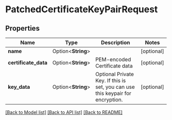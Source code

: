 # PatchedCertificateKeyPairRequest

## Properties

Name | Type | Description | Notes
------------ | ------------- | ------------- | -------------
**name** | Option<**String**> |  | [optional]
**certificate_data** | Option<**String**> | PEM-encoded Certificate data | [optional]
**key_data** | Option<**String**> | Optional Private Key. If this is set, you can use this keypair for encryption. | [optional]

[[Back to Model list]](../README.md#documentation-for-models) [[Back to API list]](../README.md#documentation-for-api-endpoints) [[Back to README]](../README.md)


